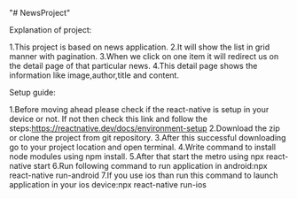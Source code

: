"# NewsProject"

Explanation of project:

1.This project is based on news application.
2.It will show the list in grid manner with pagination.
3.When we click on one item it will redirect us on the detail page of that particular news.
4.This detail page shows the information like image,author,title and content.

Setup guide:

1.Before moving ahead please check if the react-native is setup in your device or not.
   If not then check this link and follow the steps:https://reactnative.dev/docs/environment-setup
2.Download the zip or clone the project from git repository.
3.After this successful downloading go to your project location and open terminal.
4.Write command to install node modules using npm install.
5.After that start the metro using npx react-native start
6.Run following command to run application in android:npx react-native run-android
7.If you use ios than run this command to launch application in your ios device:npx react-native run-ios
